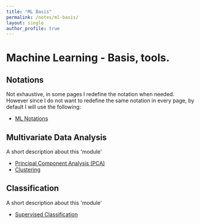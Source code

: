 ```yaml
---
title: "ML Basis"
permalink: /notes/ml-basis/
layout: single
author_profile: true
---
```


# Machine Learning - Basis, tools. 

## Notations

Not exhaustive, in some pages I redefine the notation when needed. However since I do not want to redefine the same notation in every page, by default I will use the following:
- [ML Notations](/notes/ml-basis/ml-notations)

## Multivariate Data Analysis

A short description about this 'module'
- [Principal Component Analysis (PCA)](/notes/ml-basis/multivariate-data-analysis/pca)
- [Clustering](/notes/ml-basis/multivariate-data-analysis/clustering)

## Classification

A short description about this 'module'
- [Supervised Classification](/notes/ml-basis/classification/supervised-classification)
